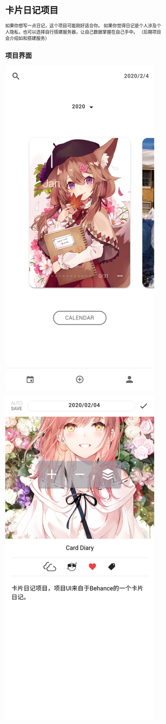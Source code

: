 # 卡片日记项目
如果你想写一点日记，这个项目可能刚好适合你。
如果你觉得日记是个人涉及个人隐私，也可以选择自行搭建服务器，让自己数据掌握在自己手中。
（后期项目会介绍如和搭建服务）

## 项目界面

![images](images/1.jpg)

![images](images/3.jpg)

